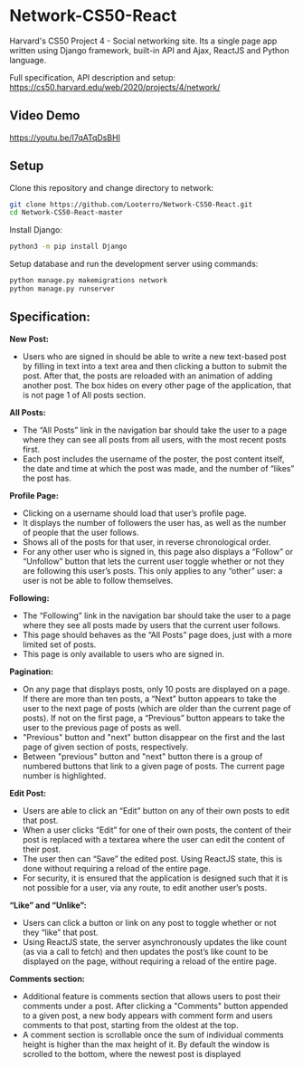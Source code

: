 # Network-CS50-React

Harvard's CS50 Project 4 - Social networking site. Its a single page app written using Django framework, built-in API and Ajax, ReactJS and Python language.

Full specification, API description and setup: https://cs50.harvard.edu/web/2020/projects/4/network/

## Video Demo

https://youtu.be/I7qATqDsBHI


## Setup

Clone this repository and change directory to network:

```bash
git clone https://github.com/Looterro/Network-CS50-React.git
cd Network-CS50-React-master
```

Install Django:
```bash
python3 -m pip install Django
```

Setup database and run the development server using commands:
```bash
python manage.py makemigrations network
python manage.py runserver
```

## Specification:

**New Post:** 
- Users who are signed in should be able to write a new text-based post by filling in text into a text area and then clicking a button to submit the post. After that, the posts are reloaded with an animation of adding another post. The box hides on every other page of the application, that is not page 1 of All posts section. 

**All Posts:** 
- The “All Posts” link in the navigation bar should take the user to a page where they can see all posts from all users, with the most recent posts first.
- Each post includes the username of the poster, the post content itself, the date and time at which the post was made, and the number of “likes” the post has.

**Profile Page:** 
- Clicking on a username should load that user’s profile page.
- It displays the number of followers the user has, as well as the number of people that the user follows.
- Shows all of the posts for that user, in reverse chronological order.
- For any other user who is signed in, this page also displays a “Follow” or “Unfollow” button that lets the current user toggle whether or not they are following this user’s posts. This only applies to any “other” user: a user is not be able to follow themselves.

**Following:** 
- The “Following” link in the navigation bar should take the user to a page where they see all posts made by users that the current user follows.
- This page should behaves as the “All Posts” page does, just with a more limited set of posts.
- This page is only available to users who are signed in.

**Pagination:** 
- On any page that displays posts, only 10 posts are displayed on a page. If there are more than ten posts, a “Next” button appears to take the user to the next page of posts (which are older than the current page of posts). If not on the first page, a “Previous” button appears to take the user to the previous page of posts as well.
- "Previous" button and "next" button disappear on the first and the last page of given section of posts, respectively.
- Between "previous" button and "next" button there is a group of numbered buttons that link to a given page of posts. The current page number is highlighted.

**Edit Post:** 
- Users are able to click an “Edit” button on any of their own posts to edit that post.
- When a user clicks “Edit” for one of their own posts, the content of their post is replaced with a textarea where the user can edit the content of their post.
- The user then can “Save” the edited post. Using ReactJS state, this is done without requiring a reload of the entire page.
- For security, it is ensured that the application is designed such that it is not possible for a user, via any route, to edit another user’s posts.

**“Like” and “Unlike”:** 

- Users can click a button or link on any post to toggle whether or not they “like” that post.
- Using ReactJS state, the server asynchronously updates the like count (as via a call to fetch) and then updates the post’s like count to be displayed on the page, without requiring a reload of the entire page.

**Comments section:** 

- Additional feature is comments section that allows users to post their comments under a post. After clicking a "Comments" button appended to a given post, a new body appears with comment form and users comments to that post, starting from the oldest at the top.
- A comment section is scrollable once the sum of individual comments height is higher than the max height of it. By default the window is scrolled to the bottom, where the newest post is displayed



